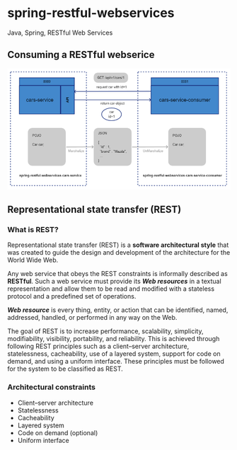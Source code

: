 # spring-restful-webservices
Java, Spring, RESTful Web Services

## Consuming a RESTful webserice
![Consuming a RESTful webserice](/spring-restful-webservices.png?id=1 "Consuming a RESTful webserice")  

## Representational state transfer (REST)

### What is REST?

Representational state transfer (REST) is a __software architectural style__
that was created to guide the design and development of the architecture for the 
World Wide Web.  

Any web service that obeys the REST constraints is informally described as
__RESTful__. Such a web service must provide its **_Web resources_** in a textual 
representation and allow them to be read and modified with a stateless protocol 
and a predefined set of operations.  

**_Web resource_** is every thing, entity, or action that can be identified, 
named, addressed, handled, or performed in any way on the Web.  

The goal of REST is to increase performance, scalability, simplicity, 
modifiability, visibility, portability, and reliability. This is achieved 
through following REST principles such as a client–server architecture, 
statelessness, cacheability, use of a layered system, support for code on 
demand, and using a uniform interface. These principles must be followed for the
system to be classified as REST.  

### Architectural constraints

 * Client–server architecture  
 * Statelessness  
 * Cacheability  
 * Layered system  
 * Code on demand (optional)  
 * Uniform interface  


